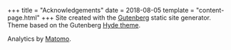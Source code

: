+++
title = "Acknowledgements"
date = 2018-08-05
template = "content-page.html"
+++
Site created with the [Gutenberg](https://www.getgutenberg.io/) static site generator. Theme based on the Gutenberg [Hyde theme](https://www.getgutenberg.io/themes/hyde/).

Analytics by [Matomo](https://matomo.org/).
